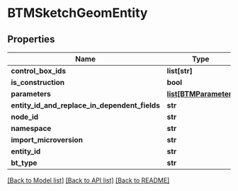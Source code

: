 # BTMSketchGeomEntity

## Properties
Name | Type | Description | Notes
------------ | ------------- | ------------- | -------------
**control_box_ids** | **list[str]** |  | [optional] 
**is_construction** | **bool** |  | [optional] 
**parameters** | [**list[BTMParameter]**](BTMParameter.md) |  | [optional] 
**entity_id_and_replace_in_dependent_fields** | **str** |  | [optional] 
**node_id** | **str** |  | [optional] 
**namespace** | **str** |  | [optional] 
**import_microversion** | **str** |  | [optional] 
**entity_id** | **str** |  | [optional] 
**bt_type** | **str** |  | [optional] 

[[Back to Model list]](../README.md#documentation-for-models) [[Back to API list]](../README.md#documentation-for-api-endpoints) [[Back to README]](../README.md)


